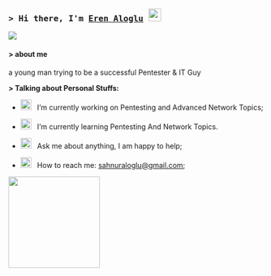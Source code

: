 ### <samp>&gt; Hi there, I'm <a href="https://gkassym.netlify.app" target="_blank">Eren Aloglu</a> <img src="https://media.giphy.com/media/hvRJCLFzcasrR4ia7z/giphy.gif" width="25"> </samp>
![](https://komarev.com/ghpvc/?username=loop-eren)

####  > about me
a young man trying to be a successful Pentester & IT Guy

**> Talking about Personal Stuffs:**

- <img src="https://github.com/Gapur/Gapur/blob/main/assets/developer.gif?raw=true" width="21" />&nbsp;&nbsp; I’m currently working on Pentesting and Advanced Network Topics;
- <img src="https://github.com/Gapur/Gapur/blob/main/assets/lightning.gif?raw=true" width="21" />&nbsp;&nbsp; I’m currently learning Pentesting And Network Topics.
- <img src="https://github.com/Gapur/Gapur/blob/main/assets/message.gif?raw=true" width="21" />&nbsp;&nbsp; Ask me about anything, I am happy to help;

- <img src="https://github.com/Gapur/Gapur/blob/main/assets/letterbox.gif?raw=true" width="21" />&nbsp;&nbsp; How to reach me: sahnuraloglu@gmail.com;






<p>
 <img height="180em" src="https://github-readme-stats.vercel.app/api/top-langs/?username=loop-eren&&exclude_repo=KNN-Image-Classification&show_icons=true&hide_border=true&layout=compact&langs_count=8&bg_color=151515&title_color=ffffff&text_color=E0FFFF"/>
</p>
